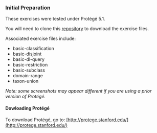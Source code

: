 ### Initial Preparation

These exercises were tested under Protégé 5.1.

You will need to clone this [repository](https://github.com/OHSUBD2K/BDK14-Ontologies-101) to download the exercise files.

Associated exercise files include:
- basic-classification
- basic-disjoint
- basic-dl-query
- basic-restriction
- basic-subclass
- domain-range
- taxon-union

_Note: some screenshots may appear different if you are using a prior version of Protégé._

#### Dowloading Protégé

To download Protégé, go to: [http://protege.stanford.edu/](http://protege.stanford.edu/)
